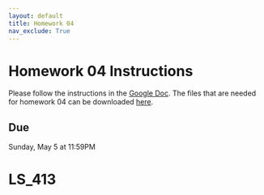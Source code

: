 ```yaml
---
layout: default
title: Homework 04
nav_exclude: True
---
```


# Homework 04 Instructions
Please follow the instructions in the <a href="https://docs.google.com/document/d/1oMfFIhi4CiE_xAENnDduwSJg8yE82zoK1dz3jL365Zo/edit?usp=sharing" target="_blank">Google Doc</a>. The files that are needed for homework 04 can be downloaded [here](../hw04.zip).

## Due
Sunday, May 5 at 11:59PM
# LS_413
